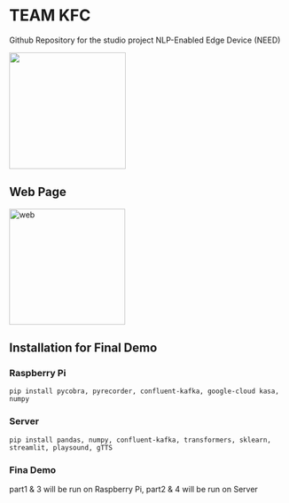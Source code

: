 # TEAM KFC

Github Repository for the studio project NLP-Enabled Edge Device (NEED)

<img src="https://user-images.githubusercontent.com/85330268/206613980-50876e02-7a6d-4639-af4b-cbcc12a135ff.png"  width="210"/>

## Web Page

<img width="209" alt="web" src="https://user-images.githubusercontent.com/106564466/219705550-838ffc7d-53dc-46a6-9347-dafc0675f1a7.png">

## Installation for Final Demo

### Raspberry Pi

```
pip install pycobra, pyrecorder, confluent-kafka, google-cloud kasa, numpy
```
### Server

```
pip install pandas, numpy, confluent-kafka, transformers, sklearn, streamlit, playsound, gTTS
```

### Fina Demo 

part1 & 3 will be run on Raspberry Pi, part2 & 4 will be run on Server
